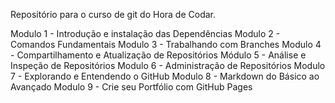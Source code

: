 Repositório para o curso de git do Hora de Codar.

Modulo 1 - Introdução e instalação das Dependências
Modulo 2 - Comandos Fundamentais
Modulo 3 - Trabalhando com Branches
Modulo 4 - Compartilhamento e Atualização de Repositórios
Módulo 5 - Análise e Inspeção de Repositórios
Modulo 6 - Administração de Repositórios
Modulo 7 - Explorando e Entendendo o GitHub
Modulo 8 - Markdown do Básico ao Avançado
Modulo 9 - Crie seu Portfólio com GitHub Pages
